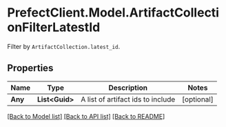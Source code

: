# PrefectClient.Model.ArtifactCollectionFilterLatestId
Filter by `ArtifactCollection.latest_id`.

## Properties

Name | Type | Description | Notes
------------ | ------------- | ------------- | -------------
**Any** | **List&lt;Guid&gt;** | A list of artifact ids to include | [optional] 

[[Back to Model list]](../README.md#documentation-for-models) [[Back to API list]](../README.md#documentation-for-api-endpoints) [[Back to README]](../README.md)

